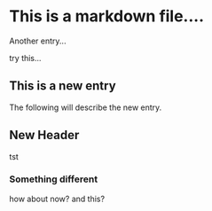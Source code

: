 # This is a markdown file....

Another entry...

try this...

## This is a new entry
The following will describe the new entry.


## New Header
tst

### Something different
how about now? and this?